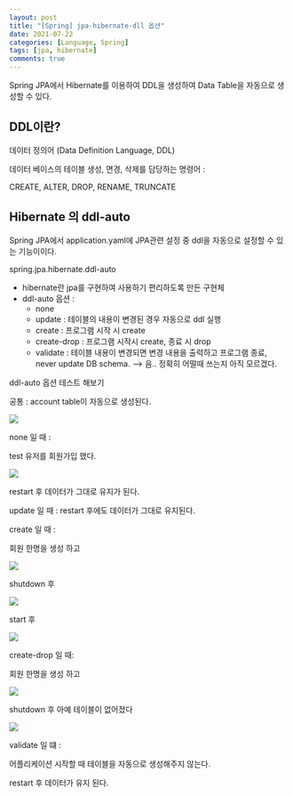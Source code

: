 ```yaml
---
layout: post
title: "[Spring] jpa-hibernate-dll 옵션"
date: 2021-07-22
categories: [Language, Spring]
tags: [jpa, hibernate]
comments: true
---
```

Spring JPA에서 Hibernate를 이용하여 DDL을 생성하여 Data Table을 자동으로 생성할 수 있다. 

## DDL이란?

데이터 정의어 (Data Definition Language, DDL) 

데이터 베이스의 테이블 생성, 면경, 삭제를 담당하는 명령어 : 

CREATE, ALTER, DROP, RENAME, TRUNCATE 

## Hibernate 의 ddl-auto

Spring JPA에서 application.yaml에 JPA관련 설정 중 ddl을 자동으로 설정할 수 있는 기능이이다.

spring.jpa.hibernate.ddl-auto 

- hibernate란 jpa를 구현하여 사용하기 편리하도록 만든 구현체
- ddl-auto 옵션 :
    - none
    - update : 테이블의 내용이 변경된 경우 자동으로 ddl 실행
    - create : 프로그램 시작 시 create
    - create-drop : 프로그램 시작시 create, 종료 시 drop
    - validate : 테이블 내용이 변경되면 변경 내용을 출력하고 프로그램 종료, never update DB schema.  —> 음.. 정확히 어떨때 쓰는지 아직 모르겠다.

ddl-auto 옵션 테스트 해보기 

공통 : account table이 자동으로 생성된다. 

<img src ="https://eunmik.github.io/bonita.github.io/assets/img/2021/0722/img1.png" />

none 일 때 :

test 유저를 회원가입 했다. 

<img src ="https://eunmik.github.io/bonita.github.io/assets/img/2021/0722/img2.png" />

restart 후 데이터가 그대로 유지가 된다. 

update 일 때 : restart 후에도 데이터가 그대로 유지된다. 

create 일 때 : 

회원 한명을 생성 하고 

<img src ="https://eunmik.github.io/bonita.github.io/assets/img/2021/0722/img3.png" />

shutdown 후 

<img src ="https://eunmik.github.io/bonita.github.io/assets/img/2021/0722/img4.png" />

start 후 

<img src ="https://eunmik.github.io/bonita.github.io/assets/img/2021/0722/img5.png" />

create-drop 일 때: 

회원 한명을 생성 하고 

<img src ="https://eunmik.github.io/bonita.github.io/assets/img/2021/0722/img6.png" />

shutdown 후 아예 테이블이 없어졌다 

<img src ="https://eunmik.github.io/bonita.github.io/assets/img/2021/0722/img7.png" />

validate 일 떄 : 

어플리케이션 시작할 때 테이블을 자동으로 생성해주지 않는다. 

restart 후 데이터가 유지 된다.